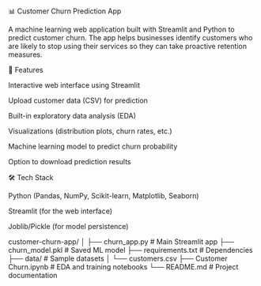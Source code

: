 📊 Customer Churn Prediction App

A machine learning web application built with Streamlit and Python to predict customer churn. The app helps businesses identify customers who are likely to stop using their services so they can take proactive retention measures.

🚀 Features

Interactive web interface using Streamlit

Upload customer data (CSV) for prediction

Built-in exploratory data analysis (EDA)

Visualizations (distribution plots, churn rates, etc.)

Machine learning model to predict churn probability

Option to download prediction results

🛠️ Tech Stack

Python (Pandas, NumPy, Scikit-learn, Matplotlib, Seaborn)

Streamlit (for the web interface)

Joblib/Pickle (for model persistence)

customer-churn-app/
│
├── churn_app.py           # Main Streamlit app
├── churn_model.pkl        # Saved ML model
├── requirements.txt       # Dependencies
├── data/                  # Sample datasets
│   └── customers.csv
├── Customer Churn.ipynb   # EDA and training notebooks
└── README.md              # Project documentation
